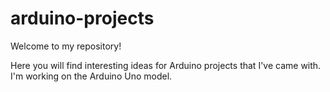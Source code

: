 # arduino-projects
Welcome to my repository!

Here you will find interesting ideas for Arduino projects that I've came with. I'm working on the Arduino Uno model.
